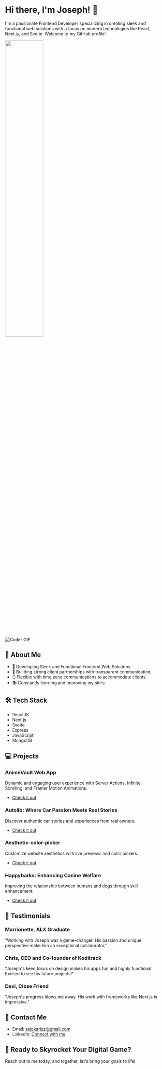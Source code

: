 # Hi there, I'm Joseph! 👋

I'm a passionate Frontend Developer specializing in creating sleek and functional web solutions with a focus on modern technologies like React, Next.js, and Svelte. Welcome to my GitHub profile!

<img align="left" width="50%" src="https://github-readme-stats.vercel.app/api/top-langs/?username=Josekariz&layout=compact"/>

<br clear="left"/>

![Coder GIF](https://media.giphy.com/media/13HgwGsXF0aiGY/giphy.gif)

## 🚀 About Me

- 💼 Developing Sleek and Functional Frontend Web Solutions.
- 🌟 Building strong client partnerships with transparent communication.
- ⏰ Flexible with time zone communications to accommodate clients.
- 📚 Constantly learning and improving my skills.

## 🛠️ Tech Stack

- ReactJS
- Next.js
- Svelte
- Express
- JavaScript
- MongoDB

## 💻 Projects

### AnimeVault Web App
Dynamic and engaging user experience with Server Actions, Infinite Scrolling, and Framer Motion Animations.
- [Check it out](https://github.com/Josekariz/aniVault)

### Autolib: Where Car Passion Meets Real Stories
Discover authentic car stories and experiences from real owners.
- [Check it out](https://github.com/Josekariz/reactautolib)

### Aesthetic-color-picker
Customize website aesthetics with live previews and color pickers.
- [Check it out](https://github.com/Josekariz/Aesthetic-color-picker)

### Happybarks: Enhancing Canine Welfare
Improving the relationship between humans and dogs through skill enhancement.
- [Check it out](https://github.com/Josekariz/happybarks_1)

## 🌟 Testimonials

### Marrionette, ALX Graduate
"Working with Joseph was a game-changer. His passion and unique perspective make him an exceptional collaborator."
  
### Chris, CEO and Co-founder of Koditrack
"Joseph's keen focus on design makes his apps fun and highly functional. Excited to see his future projects!"

### Davi, Close Friend
"Joseph's progress blows me away. His work with frameworks like Next.js is impressive."

## 📧 Contact Me

- Email: [sejokarizz@gmail.com](mailto:sejokarizz@gmail.com)
- LinkedIn: [Connect with me](https://www.linkedin.com/in/josephkariz/)

## 🚀 Ready to Skyrocket Your Digital Game?

Reach out to me today, and together, let's bring your goals to life!
